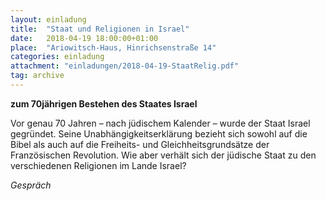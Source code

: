 ```yaml
---
layout: einladung
title:  "Staat und Religionen in Israel"
date:   2018-04-19 18:00:00+01:00
place:  "Ariowitsch-Haus, Hinrichsenstraße 14"
categories: einladung
attachment: "einladungen/2018-04-19-StaatRelig.pdf"
tag: archive
---
```


**zum 70jährigen Bestehen des Staates Israel**

Vor genau 70 Jahren – nach jüdischem Kalender – wurde der Staat Israel gegründet. Seine Unabhängigkeitserklärung bezieht sich sowohl auf die Bibel als auch auf die Freiheits- und Gleichheitsgrundsätze der Französischen Revolution. Wie aber verhält sich der jüdische Staat zu den verschiedenen Religionen im Lande Israel?


*Gespräch*

